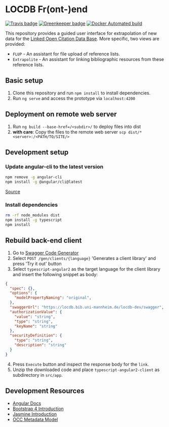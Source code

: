 # LOCDB Fr(ont-)end

[![Travis badge](https://travis-ci.org/locdb/locdb-frend.svg?branch=master)](https://travis-ci.org/)
[![Greenkeeper badge](https://badges.greenkeeper.io/locdb/locdb-frend.svg)](https://greenkeeper.io/)
[![Docker Automated build](https://img.shields.io/docker/automated/locdb/locdb-frend.svg)](https://hub.docker.com/r/locdb/locdb-frend/)

This repository provides a guided user interface for extrapolation of new data
for the [Linked Open Citation Data Base](https://github.com/locdb/loc-db).
More specific, two views are provided:

- `FLUP` - An assistant for file upload of reference lists.
- `Extrapolite` - An assistant for linking bibliographic resources from these
  reference lists.

## Basic setup

1. Clone this repository and run `npm install` to install dependencies.
1. Run `ng serve` and access the prototype via `localhost:4200`

## Deployment on remote web server

1. Run `ng build --base-href=/<subdir>/` to deploy files into dist
1. **with care**: Copy the files to the remote web server `scp dist/* <server>:/<PATH/TO/SITE/>`

## Development setup



### Update angular-cli to the latest version

```sh
npm remove -g angular-cli
npm install -g @angular/cli@latest
```

[Source](https://github.com/angular/angular-cli#updating-angular-cli)

### Install dependencies

```sh
rm -rf node_modules dist
npm install -g typescript
npm install
```

## Rebuild back-end client

1. Go to [Swagger Code Generator](http://generator.swagger.io/)
2. Select `POST /gen/clients/{language}` 'Generates a client library' and press 'Try it out' button
3. Select `typescript-angular2` as the target language for the client library and insert the following snippet as body:

  ```json
  {
    "spec": {},
    "options": {
      "modelPropertyNaming": "original",
    },
    "swaggerUrl": "https://locdb.bib.uni-mannheim.de/locdb-dev/swagger",
    "authorizationValue": {
      "value": "string",
      "type": "string",
      "keyName": "string"
    },
    "securityDefinition": {
      "type": "string",
      "description": "string"
    }
  }
  ```

4. Press `Execute` button and inspect the response body for the `link`.
5. Unzip the downloaded code and place `typescript-angular2-client` as subdirectory in `src/app`.


## Development Resources

- [Angular Docs](https://angular.io/docs)
- [Bootstrap 4 Introduction]([https://getbootstrap.com/docs/4.0/getting-started/introduction/)
- [Jasmine Introduction](https://jasmine.github.io/edge/introduction.html)
- [OCC Metadata Model](https://figshare.com/articles/Metadata_for_the_OpenCitations_Corpus/3443876)
